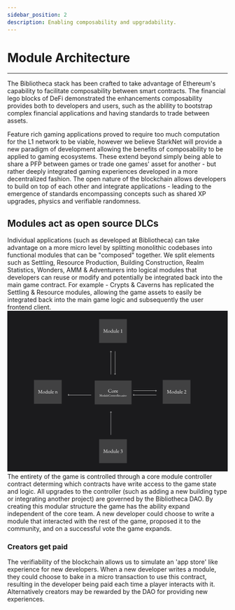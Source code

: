 ```yaml
---
sidebar_position: 2
description: Enabling composability and upgradability.
---
```


# Module Architecture
---

The Bibliotheca stack has been crafted to take advantage of Ethereum's capability to facilitate composability between smart contracts. The financial lego blocks of DeFi demonstrated the enhancements composability provides both to developers and users, such as the ablility to bootstrap complex financial applications and having standards to trade between assets. 

Feature rich gaming applications proved to require too much computation for the L1 network to be viable, however we believe StarkNet will provide a new paradigm of development allowing the benefits of composability to be applied to gaming ecosystems. These extend beyond simply being able to share a PFP between games or trade one games' asset for another - but rather deeply integrated gaming experiences developed in a more decentralized fashion. The open nature of the blockchain allows developers to build on top of each other and integrate applications - leading to the emergence of standards encompassing concepts such as shared XP upgrades, physics and verifiable randomness. 


## Modules act as open source DLCs
Individual applications (such as developed at Bibliotheca) can take advantage on a more micro level by splitting monolithic codebases into functional modules that can be "composed" together. We split elements such as Settling, Resource Production, Building Construction, Realm Statistics, Wonders, AMM & Adventurers into logical modules that developers can reuse or modify and potentially be integrated back into the main game contract. For example - Crypts & Caverns has replicated the Settling & Resource modules, allowing the game assets to easily be integrated back into the main game logic and subsequently the user frontend client.
![module controller](/static/img/game/module-controller.png)
The entirety of the game is controlled through a core module controller contract determing which contracts have write access to the game state and logic. All upgrades to the controller (such as adding a new building type or integrating another project) are governed by the Bibliotheca DAO. By creating this modular structure the game has the ability expand independent of the core team. A new developer could choose to write a module that interacted with the rest of the game, proposed it to the community, and on a successful vote the game expands. 

### Creators get paid

The verifiability of the blockchain allows us to simulate an 'app store' like experience for new developers. When a new developer writes a module, they could choose to bake in a micro transaction to use this contract, resulting in the developer being paid each time a player interacts with it. Alternatively creators may be rewarded by the DAO for providing new experiences.

